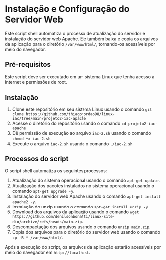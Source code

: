 Instalação e Configuração do Servidor Web
=========================================

Este script shell automatiza o processo de atualização do servidor e instalação do servidor web Apache. Ele também baixa e copia os arquivos da aplicação para o diretório `/var/www/html/`, tornando-os acessíveis por meio do navegador.

Pré-requisitos
--------------

Este script deve ser executado em um sistema Linux que tenha acesso à internet e permissões de root.

Instalação
----------

1.  Clone este repositório em seu sistema Linux usando o comando `git clone https://github.com/thiagojordao98/linux-iac/tree/main/projeto2-iac-apache`
2.  Acesse o diretório do repositório usando o comando `cd projeto2-iac-apache`
3.  Dê permissão de execução ao arquivo `iac-2.sh` usando o comando `chmod +x iac-2.sh`
4.  Execute o arquivo `iac-2.sh` usando o comando `./iac-2.sh`

Processos do script
----------

O script shell automatiza os seguintes processos:

1.  Atualização do sistema operacional usando o comando `apt-get update`.
2.  Atualização dos pacotes instalados no sistema operacional usando o comando `apt-get upgrade -y`.
3.  Instalação do servidor web Apache usando o comando `apt-get install apache2 -y`.
4.  Instalação do unzip usando o comando `apt-get install unzip -y`.
5.  Download dos arquivos da aplicação usando o comando `wget https://github.com/denilsonbonatti/linux-site-dio/archive/refs/heads/main.zip`.
6.  Descompactação dos arquivos usando o comando `unzip main.zip`.
7.  Copia dos arquivos para o diretório do servidor web usando o comando `cp -R * /var/www/html/`.

Após a execução do script, os arquivos da aplicação estarão acessíveis por meio do navegador em `http://localhost`.


